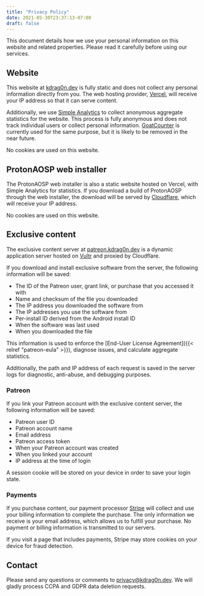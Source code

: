 ```yaml
---
title: "Privacy Policy"
date: 2021-05-30T23:37:13-07:00
draft: false
---
```


This document details how we use your personal information on this website and related properties. Please read it carefully before using our services.

## Website

This website at [kdrag0n.dev](https://kdrag0n.dev/) is fully static and does not collect any personal information directly from you. The web hosting provider, [Vercel](https://vercel.com/legal/privacy-policy), will receive your IP address so that it can serve content.

Additionally, we use [Simple Analytics](https://simpleanalytics.com/privacy-policy) to collect anonymous aggregate statistics for the website. This process is fully anonymous and does not track individual users or collect personal information. [GoatCounter](https://www.goatcounter.com/privacy) is currently used for the same purpose, but it is likely to be removed in the near future.

No cookies are used on this website.

## ProtonAOSP web installer

The ProtonAOSP web installer is also a static website hosted on Vercel, with Simple Analytics for statistics. If you download a build of ProtonAOSP through the web installer, the download will be served by [Cloudflare](https://www.cloudflare.com/privacypolicy/), which will receive your IP address.

No cookies are used on this website.

## Exclusive content

The exclusive content server at [patreon.kdrag0n.dev](https://patreon.kdrag0n.dev/) is a dynamic application server hosted on [Vultr](https://www.vultr.com/legal/privacy/) and proxied by Cloudflare.

If you download and install exclusive software from the server, the following information will be saved:

- The ID of the Patreon user, grant link, or purchase that you accessed it with
- Name and checksum of the file you downloaded
- The IP address you downloaded the software from
- The IP addresses you use the software from
- Per-install ID derived from the Android install ID
- When the software was last used
- When you downloaded the file

This information is used to enforce the [End-User License Agreement]({{< relref "patreon-eula" >}}), diagnose issues, and calculate aggregate statistics.

Additionally, the path and IP address of each request is saved in the server logs for diagnostic, anti-abuse, and debugging purposes.

### Patreon

If you link your Patreon account with the exclusive content server, the following information will be saved:

- Patreon user ID
- Patreon account name
- Email address
- Patreon access token
- When your Patreon account was created
- When you linked your account
- IP address at the time of login

A session cookie will be stored on your device in order to save your login state.

### Payments

If you purchase content, our payment processor [Stripe](https://stripe.com/privacy) will collect and use your billing information to complete the purchase. The only information we receive is your email address, which allows us to fulfill your purchase. No payment or billing information is transmitted to our servers.

If you visit a page that includes payments, Stripe may store cookies on your device for fraud detection.

## Contact

Please send any questions or comments to privacy@kdrag0n.dev. We will gladly process CCPA and GDPR data deletion requests.
